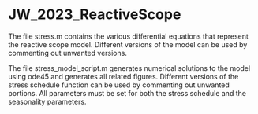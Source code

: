 # JW_2023_ReactiveScope

The file stress.m contains the various differential equations that represent the reactive scope model.  Different versions of the model can be used by commenting out unwanted versions.

The file stress_model_script.m generates numerical solutions to the model using ode45 and generates all related figures.  Different versions of the stress schedule function can be used by commenting out unwanted portions.  All parameters must be set for both the stress schedule and the seasonality parameters.

